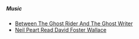 ##### Music

<ul><li><a href="/music/between_the_ghost_rider_and_the_ghost_writer.html">Between The Ghost Rider And The Ghost Writer</a></li><li><a href="/music/neil_peart_read_david_foster_wallace.html">Neil Peart Read David Foster Wallace</a></li></ul>